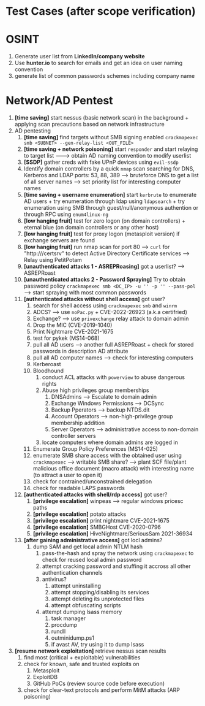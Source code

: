# Test Cases (after scope verification)

# OSINT
1. Generate user list from **LinkedIn/company website**
2. Use **hunter.io** to search for emails and get an idea on user naming convention
3. generate list of common passwords schemes including company name

# Network/AD Pentest
1. **[time saving]** start nessus (basic network scan) in the background + applying scan precautions based on network infrastructure
2. AD pentesting
	1. **[time saving]** find targets without SMB signing enabled `crackmapexec smb <SUBNET> --gen-relay-list <OUT_FILE>`
	2. **[time saving + network poisoning]** start `responder` and start relaying to target list ---> obtain AD naming convention to modify userlist
	3. **[SSDP]** gather creds with fake UPnP devices using `evil-ssdp`
	4. Identify domain controllers by a quick `nmap` scan searching for DNS, Kerberos and LDAP ports: 53, 88, 389 --> bruteforce DNS to get a list of all server names --> set priority list for interesting computer names
	5. **[time saving + username enumeration]** start `kerbrute` to enumerate AD users + try enumeration through ldap using `ldapsearch` + try enumeration using SMB through guest/null/anonymous authention or through RPC using `enum4linux-ng`
	6. **[low hanging fruit]** test for zero logon (on domain controllers) + eternal blue (on domain controllers or any other host)
	7. **[low hanging fruit]** test for proxy logon (metasploit version) if exchange servers are found
	8. **[low hanging fruit]** run nmap scan for port 80 --> `curl` for "http://<IP>/certsrv" to detect Active Directory Certificate services --> Relay using PetitPotam
	9. **[unauthenticated attacks 1 - ASREPRoasing]** got a userlist? --> ASREPRoast
	10. **[unauthenticated attacks 2 - Password Spraying]** Try to obtain password policy `crackmapexec smb <DC_IP> -u '' -p '' --pass-pol` --> start spraying with most common passwords
	11. **[authenticated attacks without shell access]** got user?
		1. search for shell access using `crackmapexec` `smb` and `winrm`
		2. ADCS? --> use `noPac.py` + CVE-2022-26923 (a.k.a certifried)
		3. Exchange? --> use `privexchange` relay attack to domain admin
		4. Drop the MIC (CVE-2019-1040)
		5. Print Nightmare CVE-2021-1675
		6. test for pykek (MS14-068)
		7. pull all AD users --> another full ASREPRoast + check for stored passwords in description AD attribute
		8. pull all AD computer names --> check for interesting computers
		9. Kerberoast
		10. Bloodhound
			1. conduct ACL attacks with `powerview` to abuse dangerous rights
			2. Abuse high privileges group memberships
				1. DNSAdmins --> Escalate to domain admin
				2. Exchange Windows Permissions --> DCSync
				3. Backup Pperators --> backup NTDS.dit
				4. Account Operators --> non-high-privilege group membership addition
				5. Server Operators --> administrative access to non-domain controller servers
			3. locate computers where domain admins are logged in
		11. Enumerate Group Policy Preferences (MS14-025)
		12. enumerate SMB share access with the obtained user using `crackmapexec` --> writable SMB share? --> plant SCF file/plant malicious office document (macro attack) with interesting name (to attract a user to open it)
		13. check for contrained/unconstrained delegation
		14. check for readable LAPS passwords
	12. **[authenticated attacks with shell/rdp access]** got user?
		1. **[privilege escalation]** winpeas --> regular windows pricesc paths
		2. **[privilege escalation]** potato attacks
		3. **[privilege escalation]** print nightmare CVE-2021-1675
		4. **[privilege escalation]** SMBGHost CVE-2020-0796
		5. **[privilege escalation]** HiveNightmare/SeriousSam 2021-36934
	13. **[after gaining administrative access]** got locl admins?
		1. dump SAM and get local admin NTLM hash
			1. pass-the-hash and spray the network using `crackmapexec` to check for reused local admin password
			2. attempt cracking password and stuffing it accross all other authentication channels
			3. antivirus?
				1. attempt uninstalling
				2. attempt stopping/disabling its services
				3. attempt deleting its unprotected files
				4. attempt obfuscating scripts
			4. attempt dumping lsass memory
				1. task manager
				2. procdump
				3. rundll
				4. outminidump.ps1
				5. if avast AV, try using it to dump lsass
3. **[resume network exploitation]** retrieve nessus scan results
	1. find most (critical + exploitable) vulnerabilities
	2. check for known, safe and trusted exploits on
		1. Metasploit
		2. ExploitDB
		3. GitHub PoCs (review source code before execution)
	3. check for clear-text protocols and perform MitM attacks (ARP poisoning)